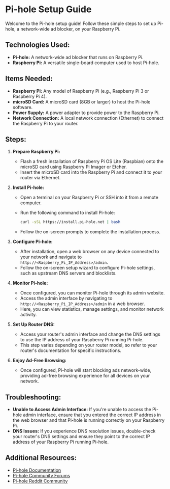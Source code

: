 # Pi-hole Setup Guide

Welcome to the Pi-hole setup guide! Follow these simple steps to set up Pi-hole, a network-wide ad blocker, on your Raspberry Pi.

## Technologies Used:

- **Pi-hole:** A network-wide ad blocker that runs on Raspberry Pi.
- **Raspberry Pi:** A versatile single-board computer used to host Pi-hole.

## Items Needed:

- **Raspberry Pi:** Any model of Raspberry Pi (e.g., Raspberry Pi 3 or Raspberry Pi 4).
- **microSD Card:** A microSD card (8GB or larger) to host the Pi-hole software.
- **Power Supply:** A power adapter to provide power to the Raspberry Pi.
- **Network Connection:** A local network connection (Ethernet) to connect the Raspberry Pi to your router.

## Steps:

1. **Prepare Raspberry Pi:**
   - Flash a fresh installation of Raspberry Pi OS Lite (Raspbian) onto the microSD card using Raspberry Pi Imager or Etcher.
   - Insert the microSD card into the Raspberry Pi and connect it to your router via Ethernet.
2. **Install Pi-hole:**
   - Open a terminal on your Raspberry Pi or SSH into it from a remote computer.
   - Run the following command to install Pi-hole:

     ```bash
     curl -sSL https://install.pi-hole.net | bash
     ```

   - Follow the on-screen prompts to complete the installation process.
3. **Configure Pi-hole:**
   - After installation, open a web browser on any device connected to your network and navigate to `http://<Raspberry_Pi_IP_Address>/admin`.
   - Follow the on-screen setup wizard to configure Pi-hole settings, such as upstream DNS servers and blocklists.
4. **Monitor Pi-hole:**
   - Once configured, you can monitor Pi-hole through its admin website.
   - Access the admin interface by navigating to `http://<Raspberry_Pi_IP_Address>/admin` in a web browser.
   - Here, you can view statistics, manage settings, and monitor network activity.

5. **Set Up Router DNS:**
   - Access your router's admin interface and change the DNS settings to use the IP address of your Raspberry Pi running Pi-hole.
   - This step varies depending on your router model, so refer to your router's documentation for specific instructions.
6. **Enjoy Ad-Free Browsing:**
   - Once configured, Pi-hole will start blocking ads network-wide, providing ad-free browsing experience for all devices on your network.

## Troubleshooting:

- **Unable to Access Admin Interface:** If you're unable to access the Pi-hole admin interface, ensure that you entered the correct IP address in the web browser and that Pi-hole is running correctly on your Raspberry Pi.
- **DNS Issues:** If you experience DNS resolution issues, double-check your router's DNS settings and ensure they point to the correct IP address of your Raspberry Pi running Pi-hole.

## Additional Resources:

- [Pi-hole Documentation](https://docs.pi-hole.net/)
- [Pi-hole Community Forums](https://discourse.pi-hole.net/)
- [Pi-hole Reddit Community](https://www.reddit.com/r/pihole/)
